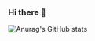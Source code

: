 ### Hi there 👋

![Anurag's GitHub stats](https://github-readme-stats.vercel.app/api?username=anuraghazra&show_icons=true&theme=dark)

<!--
**cnavarro42/cnavarro42** is a ✨ _special_ ✨ repository because its `README.md` (this file) appears on your GitHub profile.

Here are some ideas to get you started:

- 🔭 I’m currently working on ...
- 🌱 I’m currently learning ...
- 👯 I’m looking to collaborate on ...
- 🤔 I’m looking for help with ...
- 💬 Ask me about ...
- 📫 How to reach me: ...
- 😄 Pronouns: ...
- ⚡ Fun fact: ...
-->
